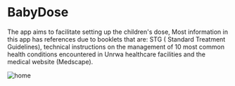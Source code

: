 # BabyDose
The app aims to facilitate setting up the children's dose,
Most information in this app has references due to booklets that are: STG ( Standard Treatment Guidelines), technical instructions on the management of 10 most common health conditions encountered in Unrwa
healthcare facilities and the medical website (Medscape).


![home](https://user-images.githubusercontent.com/37079395/101886543-b14d9f00-3bac-11eb-804a-5a2ea6e9d727.png)
